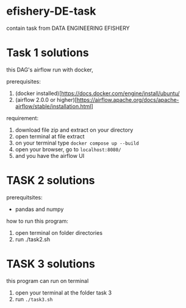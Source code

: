 # efishery-DE-task
contain task from DATA ENGINEERING EFISHERY



# Task 1 solutions

this DAG's airflow run with docker, 

prerequisites: 
1. (docker installed)[https://docs.docker.com/engine/install/ubuntu/
2. (airflow 2.0.0 or higher)[https://airflow.apache.org/docs/apache-airflow/stable/installation.html] 

requirement: 
1. download file zip and extract on your directory 
2. open terminal at file extract
3. on your terminal type `docker compose up --build`
4. open your browser, go to `localhost:8080/` 
5. and you have the airflow UI




# TASK 2 solutions

prerequitsites: 

- pandas and numpy


how to run this program: 
1. open terminal on folder directories
2. run ./task2.sh 



# TASK 3 solutions

this program can run on terminal

1. open your terminal at the folder task 3
2. run `./task3.sh`
